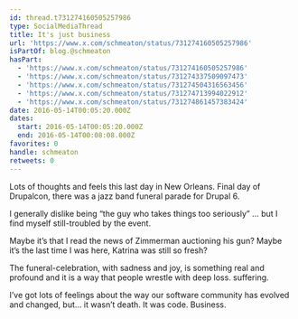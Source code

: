 ```yaml
---
id: thread.t731274160505257986
type: SocialMediaThread
title: It's just business
url: 'https://www.x.com/schmeaton/status/731274160505257986'
isPartOf: blog.@schmeaton
hasPart:
  - 'https://www.x.com/schmeaton/status/731274160505257986'
  - 'https://www.x.com/schmeaton/status/731274337509097473'
  - 'https://www.x.com/schmeaton/status/731274504316563456'
  - 'https://www.x.com/schmeaton/status/731274713994022912'
  - 'https://www.x.com/schmeaton/status/731274861457383424'
date: 2016-05-14T00:05:20.000Z
dates:
  start: 2016-05-14T00:05:20.000Z
  end: 2016-05-14T00:08:08.000Z
favorites: 0
handle: schmeaton
retweets: 0
---
```

Lots of thoughts and feels this last day in New Orleans. Final day of Drupalcon, there was a jazz band funeral parade for Drupal 6.

I generally dislike being “the guy who takes things too seriously”  … but I find myself still-troubled by the event.

Maybe it’s that I read the news of Zimmerman auctioning his gun? Maybe it’s the last time I was here, Katrina was still so fresh?

The funeral-celebration, with sadness and joy, is something real and profound and it is a way that people wrestle with deep loss. suffering.

I’ve got lots of feelings about the way our software community has evolved and changed, but… it wasn’t death. It was code. Business.
